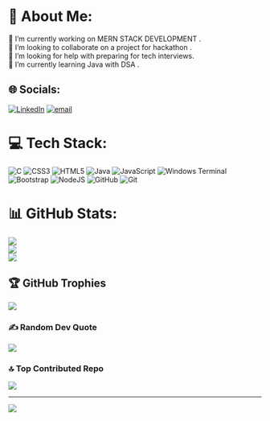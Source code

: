 # 💫 About Me:
🔭 I’m currently working on MERN STACK DEVELOPMENT .<br>👯 I’m looking to collaborate on  a project for hackathon .<br>🤝 I’m looking for help with preparing for tech interviews.<br>🌱 I’m currently learning Java with DSA .<br>


## 🌐 Socials:
[![LinkedIn](https://img.shields.io/badge/LinkedIn-%230077B5.svg?logo=linkedin&logoColor=white)](https://linkedin.com/in/www.linkedin.com/in/varun-sharma-949b13286) [![email](https://img.shields.io/badge/Email-D14836?logo=gmail&logoColor=white)](mailto:vipsharma212@gmail.com) 

# 💻 Tech Stack:
![C](https://img.shields.io/badge/c-%2300599C.svg?style=for-the-badge&logo=c&logoColor=white) ![CSS3](https://img.shields.io/badge/css3-%231572B6.svg?style=for-the-badge&logo=css3&logoColor=white) ![HTML5](https://img.shields.io/badge/html5-%23E34F26.svg?style=for-the-badge&logo=html5&logoColor=white) ![Java](https://img.shields.io/badge/java-%23ED8B00.svg?style=for-the-badge&logo=openjdk&logoColor=white) ![JavaScript](https://img.shields.io/badge/javascript-%23323330.svg?style=for-the-badge&logo=javascript&logoColor=%23F7DF1E) ![Windows Terminal](https://img.shields.io/badge/Windows%20Terminal-%234D4D4D.svg?style=for-the-badge&logo=windows-terminal&logoColor=white) ![Bootstrap](https://img.shields.io/badge/bootstrap-%238511FA.svg?style=for-the-badge&logo=bootstrap&logoColor=white) ![NodeJS](https://img.shields.io/badge/node.js-6DA55F?style=for-the-badge&logo=node.js&logoColor=white) ![GitHub](https://img.shields.io/badge/github-%23121011.svg?style=for-the-badge&logo=github&logoColor=white) ![Git](https://img.shields.io/badge/git-%23F05033.svg?style=for-the-badge&logo=git&logoColor=white)
# 📊 GitHub Stats:
![](https://github-readme-stats.vercel.app/api?username=Varunsharma-01&theme=radical&hide_border=false&include_all_commits=true&count_private=false)<br/>
![](https://nirzak-streak-stats.vercel.app/?user=Varunsharma-01&theme=radical&hide_border=false)<br/>
![](https://github-readme-stats.vercel.app/api/top-langs/?username=Varunsharma-01&theme=radical&hide_border=false&include_all_commits=true&count_private=false&layout=compact)

## 🏆 GitHub Trophies
![](https://github-profile-trophy.vercel.app/?username=Varunsharma-01&theme=radical&no-frame=false&no-bg=true&margin-w=4)

### ✍️ Random Dev Quote
![](https://quotes-github-readme.vercel.app/api?type=horizontal&theme=radical)

### 🔝 Top Contributed Repo
![](https://github-contributor-stats.vercel.app/api?username=Varunsharma-01&limit=5&theme=dark&combine_all_yearly_contributions=true)

---
[![](https://visitcount.itsvg.in/api?id=Varunsharma-01&icon=0&color=0)](https://visitcount.itsvg.in)

<!-- Proudly created with GPRM ( https://gprm.itsvg.in ) -->
